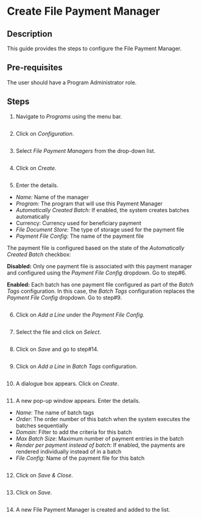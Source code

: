# Create File Payment Manager

## Description

This guide provides the steps to configure the File Payment Manager.

## Pre-requisites

The user should have a Program Administrator role.

## Steps

1. Navigate to _Programs_ using the menu bar.

<figure><img src="../../../.gitbook/assets/payment-manager-program.png" alt=""><figcaption></figcaption></figure>

2. Click on _Configuration_.

<figure><img src="../../../.gitbook/assets/payment-manager-conf (1).png" alt=""><figcaption></figcaption></figure>

3. Select _File Payment Managers_ from the drop-down list.

<figure><img src="../../../.gitbook/assets/payment-manger-dropdown-fileconf (1).png" alt=""><figcaption></figcaption></figure>

4. Click on _Create_.

<figure><img src="../../../.gitbook/assets/file-payment-manager-create.png" alt=""><figcaption></figcaption></figure>

5. Enter the details.

* _Name:_ Name of the manager
* _Program:_ The program that will use this Payment Manager
* _Automatically Created Batch:_ If enabled, the system creates batches automatically
* Currency: Currency used for beneficiary payment
* _File Document Store:_ The type of storage used for the payment file
* _Payment File Config:_ The name of the payment file

The payment file is configured based on the state of the _Automatically Created Batch_ checkbox:

**Disabled:** Only one payment file is associated with this payment manager and configured using the _Payment File Config_ dropdown. Go to step#6.

**Enabled:** Each batch has one payment file configured as part of the _Batch Tags_ configuration. In this case, the _Batch Tags_ configuration replaces the _Payment File Config_ dropdown. Go to step#9.

<figure><img src="../../../.gitbook/assets/file-payment-file-conf.png" alt=""><figcaption></figcaption></figure>

6. Click on _Add a Line_ under the _Payment File Config._

<figure><img src="../../../.gitbook/assets/file-payment-addline.png" alt=""><figcaption></figcaption></figure>

7. Select the file and click on _Select_.

<figure><img src="../../../.gitbook/assets/voucher-payment-file (2).png" alt=""><figcaption></figcaption></figure>

8. Click on _Save_ and go to step#14.

<figure><img src="../../../.gitbook/assets/file-payment-save (1).png" alt=""><figcaption></figcaption></figure>

9. Click on _Add a Line_ in _Batch Tags_ configuration.

<figure><img src="../../../.gitbook/assets/file-payment-batch-addline.png" alt=""><figcaption></figcaption></figure>

10. A dialogue box appears. Click on _Create_.

<figure><img src="../../../.gitbook/assets/file-payment-popup (2).png" alt=""><figcaption></figcaption></figure>

11. A new pop-up window appears. Enter the details.

* _Name_: The name of batch tags
* _Order_: The order number of this batch when the system executes the batches sequentially
* _Domain:_ Filter to add the criteria for this batch
* _Max Batch Size_: Maximum number of payment entries in the batch
* _Render per payment instead of batch_: If enabled, the payments are rendered individually instead of in a batch
* _File Config:_ Name of the payment file for this batch

<figure><img src="../../../.gitbook/assets/batch-tags-drop-down (1).png" alt=""><figcaption></figcaption></figure>

12. Click on _Save & Close_.

<figure><img src="../../../.gitbook/assets/batch-tags-template (1).png" alt=""><figcaption></figcaption></figure>

13. Click on _Save_.

<figure><img src="../../../.gitbook/assets/file-payment-save.png" alt=""><figcaption></figcaption></figure>

14. A new File Payment Manager is created and added to the list.

<figure><img src="../../../.gitbook/assets/file-payment-result.png" alt=""><figcaption></figcaption></figure>
